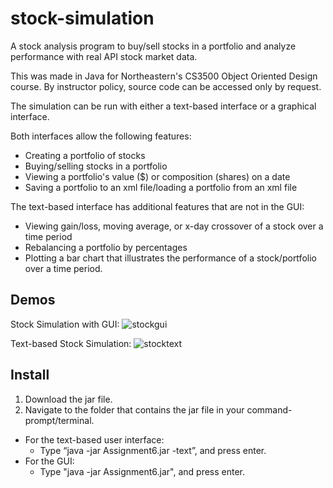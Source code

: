 # stock-simulation
A stock analysis program to buy/sell stocks in a portfolio and analyze performance with real API stock market data. 

This was made in Java for Northeastern's CS3500 Object Oriented Design course. By instructor policy, source code can be accessed only by request.

The simulation can be run with either a text-based interface or a graphical interface.

Both interfaces allow the following features:
  - Creating a portfolio of stocks
  - Buying/selling stocks in a portfolio
  - Viewing a portfolio's value ($) or composition (shares) on a date
  - Saving a portfolio to an xml file/loading a portfolio from an xml file
  
The text-based interface has additional features that are not in the GUI:
  - Viewing gain/loss, moving average, or x-day crossover of a stock over a time period
  - Rebalancing a portfolio by percentages
  - Plotting a bar chart that illustrates the performance of a stock/portfolio over a time period.

## Demos
Stock Simulation with GUI: ![stockgui](https://github.com/user-attachments/assets/43e9166a-59c0-4afa-b05c-b80a121908e5)

Text-based Stock Simulation: ![stocktext](https://github.com/user-attachments/assets/18683f7f-78e5-4b69-8e3a-046a07f521b5)

## Install
  1. Download the jar file.
  2. Navigate to the folder that contains the jar file in your command-prompt/terminal.
  - For the text-based user interface:
      - Type “java -jar Assignment6.jar -text”, and press enter.
  - For the GUI:
      - Type "java -jar Assignment6.jar", and press enter.
